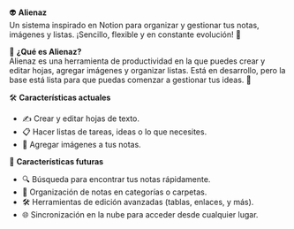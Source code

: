 👽 **Alienaz**  
Un sistema inspirado en Notion para organizar y gestionar tus notas, imágenes y listas. ¡Sencillo, flexible y en constante evolución! 🚀

🌟 **¿Qué es Alienaz?**  
Alienaz es una herramienta de productividad en la que puedes crear y editar hojas, agregar imágenes y organizar listas. Está en desarrollo, pero la base está lista para que puedas comenzar a gestionar tus ideas. 🌱

🛠️ **Características actuales**

- ✍️ Crear y editar hojas de texto.
- 📋 Hacer listas de tareas, ideas o lo que necesites.
- 📸 Agregar imágenes a tus notas.

🚀 **Características futuras**

- 🔍 Búsqueda para encontrar tus notas rápidamente.
- 📂 Organización de notas en categorías o carpetas.
- 🛠️ Herramientas de edición avanzadas (tablas, enlaces, y más).
- 🌐 Sincronización en la nube para acceder desde cualquier lugar.
